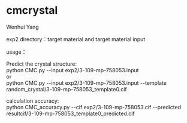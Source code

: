 # cmcrystal

Wenhui Yang


exp2 directory：target material and target material input


usage：

Predict the crystal structure:\
python CMC.py --input exp2/3-109-mp-758053.input \
or \
python CMC.py --input exp2/3-109-mp-758053.input --template random_crystal/3-109-mp-758053_template0.cif


calculation accuracy:\
python CMC_accuracy.py --cif exp2/3-109-mp-758053.cif --predicted resultcif/3-109-mp-758053_template0_predicted.cif
